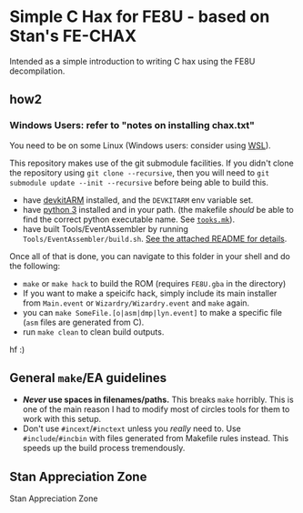 
# Simple C Hax for FE8U - based on Stan's FE-CHAX

Intended as a simple introduction to writing C hax using the FE8U decompilation.

## how2

### Windows Users: refer to "notes on installing chax.txt"

You need to be on some Linux (Windows users: consider using [WSL](https://docs.microsoft.com/en-us/windows/wsl/install-win10)).

This repository makes use of the git submodule facilities. If you didn't clone the repository using `git clone --recursive`, then you will need to `git submodule update --init --recursive` before being able to build this.

- have [devkitARM](https://devkitpro.org/wiki/Getting_Started) installed, and the `DEVKITARM` env variable set.
- have [python 3](https://www.python.org/) installed and in your path. (the makefile *should* be able to find the correct python executable name. See [`tooks.mk`](./tooks.mk)).
- have built Tools/EventAssembler by running `Tools/EventAssembler/build.sh`. [See the attached README for details](https://github.com/StanHash/EventAssembler/blob/main/README.md).

Once all of that is done, you can navigate to this folder in your shell and do the following:

- `make` or `make hack` to build the ROM (requires `FE8U.gba` in the directory)
- If you want to make a speicifc hack, simply include its main installer from `Main.event` or `Wizardry/Wizardry.event` and `make` again.
- you can `make SomeFile.[o|asm|dmp|lyn.event]` to make a specific file (`asm` files are generated from C).
- run `make clean` to clean build outputs.

hf :)

## General `make`/EA guidelines

- **_Never_ use spaces in filenames/paths.** This breaks `make` horribly. This is one of the main reason I had to modify most of circles tools for them to work with this setup.
- Don't use `#incext`/`#inctext` unless you *really* need to. Use `#include`/`#incbin` with files generated from Makefile rules instead. This speeds up the build process tremendously.

## Stan Appreciation Zone

Stan Appreciation Zone
